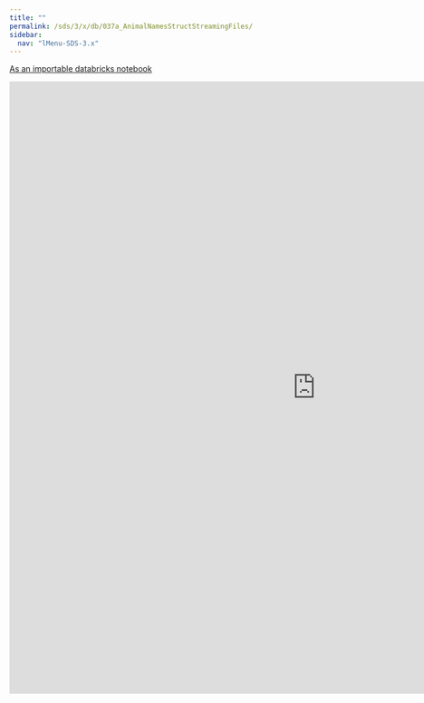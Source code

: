 ```yaml
---
title: ""
permalink: /sds/3/x/db/037a_AnimalNamesStructStreamingFiles/
sidebar:
  nav: "lMenu-SDS-3.x"
---
```


[As an importable databricks notebook](https://lamastex.github.io/scalable-data-science/sds/3/x/db/037a_AnimalNamesStructStreamingFiles.html)

<iframe src="https://lamastex.github.io/scalable-data-science/sds/3/x/db/037a_AnimalNamesStructStreamingFiles.html" width="1080" height="1080" frameborder="0"></iframe>
